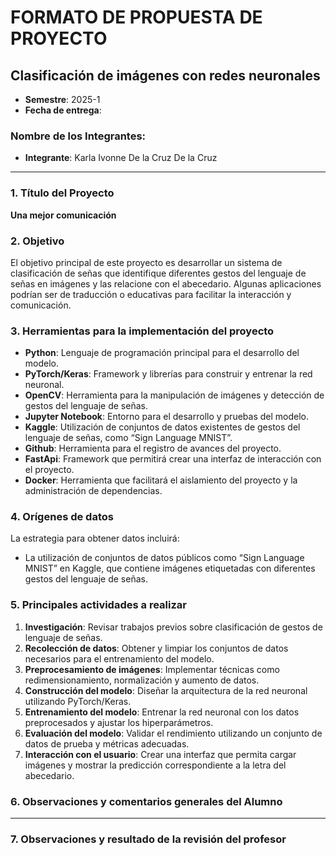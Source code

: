 # FORMATO DE PROPUESTA DE PROYECTO

## Clasificación de imágenes con redes neuronales

- **Semestre**: 2025-1  
- **Fecha de entrega**:

### Nombre de los Integrantes:

- **Integrante**: Karla Ivonne De la Cruz De la Cruz

---

### 1. Título del Proyecto

**Una mejor comunicación**

### 2. Objetivo

El objetivo principal de este proyecto es desarrollar un sistema de clasificación de señas que identifique diferentes gestos del lenguaje de señas en imágenes y las relacione con el abecedario. Algunas aplicaciones podrían ser de traducción o educativas para facilitar la interacción y comunicación.

### 3. Herramientas para la implementación del proyecto

- **Python**: Lenguaje de programación principal para el desarrollo del modelo.
- **PyTorch/Keras**: Framework y librerías para construir y entrenar la red neuronal.
- **OpenCV**: Herramienta para la manipulación de imágenes y detección de gestos del lenguaje de señas.
- **Jupyter Notebook**: Entorno para el desarrollo y pruebas del modelo.
- **Kaggle**: Utilización de conjuntos de datos existentes de gestos del lenguaje de señas, como “Sign Language MNIST”.
- **Github**: Herramienta para el registro de avances del proyecto.
- **FastApi**: Framework que permitirá crear una interfaz de interacción con el proyecto.
- **Docker**: Herramienta que facilitará el aislamiento del proyecto y la administración de dependencias.

### 4. Orígenes de datos

La estrategia para obtener datos incluirá:

- La utilización de conjuntos de datos públicos como “Sign Language MNIST” en Kaggle, que contiene imágenes etiquetadas con diferentes gestos del lenguaje de señas.

### 5. Principales actividades a realizar

1. **Investigación**: Revisar trabajos previos sobre clasificación de gestos de lenguaje de señas.
2. **Recolección de datos**: Obtener y limpiar los conjuntos de datos necesarios para el entrenamiento del modelo.
3. **Preprocesamiento de imágenes**: Implementar técnicas como redimensionamiento, normalización y aumento de datos.
4. **Construcción del modelo**: Diseñar la arquitectura de la red neuronal utilizando PyTorch/Keras.
5. **Entrenamiento del modelo**: Entrenar la red neuronal con los datos preprocesados y ajustar los hiperparámetros.
6. **Evaluación del modelo**: Validar el rendimiento utilizando un conjunto de datos de prueba y métricas adecuadas.
7. **Interacción con el usuario**: Crear una interfaz que permita cargar imágenes y mostrar la predicción correspondiente a la letra del abecedario.

### 6. Observaciones y comentarios generales del Alumno

---

### 7. Observaciones y resultado de la revisión del profesor

